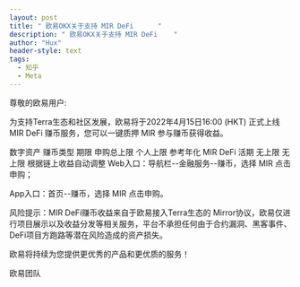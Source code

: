 ```yaml
---
layout: post
title: " 欧易OKX关于支持 MIR DeFi      "
description: " 欧易OKX关于支持 MIR DeFi    "
author: "Hux"
header-style: text
tags:
  - 知乎
  - Meta
---
```


尊敬的欧易用户:

为支持Terra生态和社区发展，欧易将于2022年4月15日16:00 (HKT) 正式上线 MIR DeFi 赚币服务，您可以一键质押 MIR 参与赚币获得收益。

数字资产	赚币类型	期限	申购总上限	个人上限	参考年化
MIR	DeFi	活期	无上限	无上限	根据链上收益自动调整
Web入口：导航栏--金融服务--赚币，选择 MIR 点击申购；

App入口：首页--赚币，选择 MIR 点击申购。

 

风险提示：MIR DeFi赚币收益来自于欧易接入Terra生态的 Mirror协议，欧易仅进行项目展示以及收益分发等相关服务，平台不承担任何由于合约漏洞、黑客事件、DeFi项目方跑路等潜在风险造成的资产损失。

 

欧易将持续为您提供更优秀的产品和更优质的服务！

 

欧易团队
